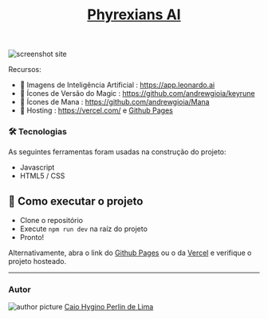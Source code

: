 <div align="center">
  <a href="https://github.com/caiohperlin/ifms-portfolio/">
    <h1>Phyrexians AI</h1>
  </a>
  <br />
  <br />
</div>

  <img src="https://cdn.discordapp.com/attachments/937212146817851392/1153087948410077304/image.png" alt="screenshot site" >

Recursos:

* 📃 Imagens de Inteligência Artificial : https://app.leonardo.ai
* 📃 Ícones de Versão do Magic : https://github.com/andrewgioia/keyrune
* 📃 Ícones de Mana : https://github.com/andrewgioia/Mana
* 📃 Hosting : https://vercel.com/ e [Github Pages](https://caiohperlin.github.io/ifms-portfolio/)

### 🛠 Tecnologias

As seguintes ferramentas foram usadas na construção do projeto:

* Javascript
* HTML5 / CSS

## 🚀 Como executar o projeto

- Clone o repositório
- Execute ```npm run dev``` na raíz do projeto
- Pronto!

Alternativamente, abra o link do [Github Pages](https://caiohperlin.github.io/ifms-portfolio/) ou o da [Vercel](https://ifms-portfolio.vercel.app/) e verifique o projeto hosteado.

---

### Autor

<img src="https://cdn.discordapp.com/attachments/937212146817851392/1153089429993435278/356082584_804833547637856_1568119282555338706_n.png" alt="author picture" >
<a href="https://github.com/caiohperlin">Caio Hygino Perlin de Lima</a>

